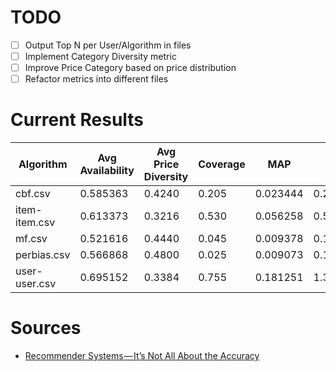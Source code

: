 # TODO
- [ ] Output Top N per User/Algorithm in files
- [ ] Implement Category Diversity metric
- [ ] Improve Price Category based on price distribution
- [ ] Refactor metrics into different files

# Current Results

| Algorithm         | Avg Availability | Avg Price Diversity | Coverage |      MAP |      MRR | RMSE.Predict | RMSE.TopN |
--------------------|------------------|---------------------|----------|----------|----------|--------------|-----------|
| cbf.csv           |         0.585363 |              0.4240 |    0.205 | 0.023444 | 0.240167 |     0.598984 |  0.358918 |
| item-item.csv     |         0.613373 |              0.3216 |    0.530 | 0.056258 | 0.542333 |     0.584113 |  0.328124 |
| mf.csv            |         0.521616 |              0.4440 |    0.045 | 0.009378 | 0.123667 |     0.688283 |  0.382229 |
| perbias.csv       |         0.566868 |              0.4800 |    0.025 | 0.009073 | 0.114500 |     0.695627 |  0.496585 |
| user-user.csv     |         0.695152 |              0.3384 |    0.755 | 0.181251 | 1.330833 |     0.551891 |  0.323100 |

# Sources
- [Recommender Systems — It’s Not All About the Accuracy](https://gab41.lab41.org/recommender-systems-its-not-all-about-the-accuracy-562c7dceeaff)